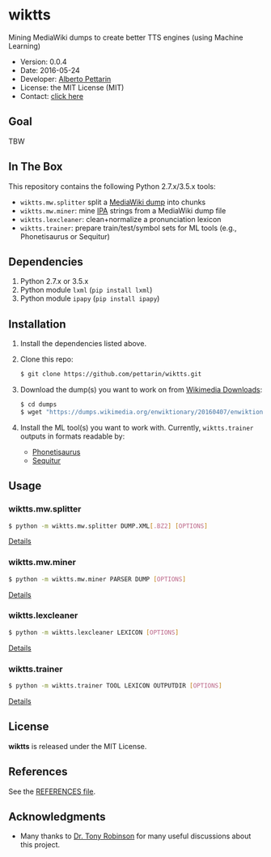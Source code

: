 # wiktts 

Mining MediaWiki dumps to create better TTS engines (using Machine Learning)

* Version: 0.0.4
* Date: 2016-05-24
* Developer: [Alberto Pettarin](http://www.albertopettarin.it/)
* License: the MIT License (MIT)
* Contact: [click here](http://www.albertopettarin.it/contact.html)


## Goal

TBW


## In The Box

This repository contains the following Python 2.7.x/3.5.x tools:

* ``wiktts.mw.splitter`` split a [MediaWiki dump](https://dumps.wikimedia.org/backup-index.html) into chunks
* ``wiktts.mw.miner``: mine [IPA](http://www.internationalphoneticassociation.org/) strings from a MediaWiki dump file
* ``wiktts.lexcleaner``: clean+normalize a pronunciation lexicon
* ``wiktts.trainer``: prepare train/test/symbol sets for ML tools (e.g., Phonetisaurus or Sequitur)


## Dependencies

1. Python 2.7.x or 3.5.x
2. Python module ``lxml`` (``pip install lxml``)
3. Python module ``ipapy`` (``pip install ipapy``)


## Installation

1. Install the dependencies listed above. 

2. Clone this repo:
    ```bash
    $ git clone https://github.com/pettarin/wiktts.git
    ```

3. Download the dump(s) you want to work on from [Wikimedia Downloads](https://dumps.wikimedia.org/backup-index.html):
    ```bash
    $ cd dumps
    $ wget "https://dumps.wikimedia.org/enwiktionary/20160407/enwiktionary-20160407-pages-meta-current.xml.bz2"
    ```

4. Install the ML tool(s) you want to work with.
   Currently, ``wiktts.trainer`` outputs in formats readable by:
    * [Phonetisaurus](https://github.com/AdolfVonKleist/Phonetisaurus)
    * [Sequitur](https://www-i6.informatik.rwth-aachen.de/web/Software/g2p.html)


## Usage

### wiktts.mw.splitter

```bash
$ python -m wiktts.mw.splitter DUMP.XML[.BZ2] [OPTIONS]
```

[Details](wiktts/mw/splitter/README.md)

### wiktts.mw.miner

```bash
$ python -m wiktts.mw.miner PARSER DUMP [OPTIONS]
```

[Details](wiktts/mw/miner/README.md)

### wiktts.lexcleaner

```bash
$ python -m wiktts.lexcleaner LEXICON [OPTIONS]
```

[Details](wiktts/lexcleaner/README.md)

### wiktts.trainer

```bash
$ python -m wiktts.trainer TOOL LEXICON OUTPUTDIR [OPTIONS]
```

[Details](wiktts/trainer/README.md)


## License

**wiktts** is released under the MIT License.


## References

See the [REFERENCES file](REFERENCES.md).


## Acknowledgments

* Many thanks to [Dr. Tony Robinson](https://www.speechmatics.com/) for many useful discussions about this project.



